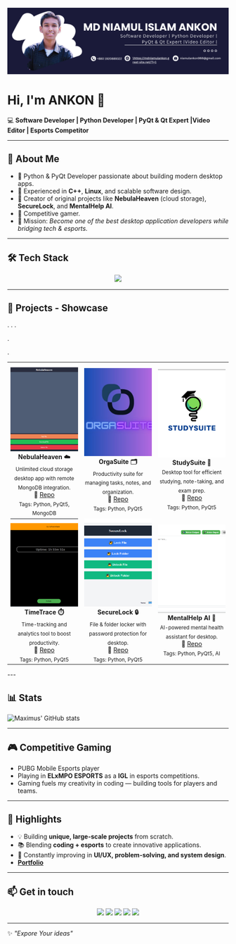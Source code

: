 <!-- Banner -->
<p align="center">
  <img src="https://github.com/NiamulAnkon/Images/blob/main/banner.png" alt="ATHECAL Banner" />
</p>

# Hi, I'm ANKON 👋  

💻 **Software Developer | Python Developer | PyQt & Qt Expert |Video Editor | Esports Competitor**  

---

## 🚀 About Me
- 🔹 Python & PyQt Developer passionate about building modern desktop apps.  
- 🔹 Experienced in **C++**, **Linux**, and scalable software design.  
- 🔹 Creator of original projects like **NebulaHeaven** (cloud storage), **SecureLock**, and **MentalHelp AI**.  
- 🔹 Competitive gamer.  
- 🎯 Mission: *Become one of the best desktop application developers while bridging tech & esports.*  

---

## 🛠️ Tech Stack
<p align="center">
  <img src="https://skillicons.dev/icons?i=python,qt,cpp,linux,git,github,mongodb,sqlite,vscode" />
</p>

---

## 📌 Projects - Showcase

<table>
  <tr>
    <td align="center" width="33%">
      <a href="https://github.com/YOUR-USERNAME/NebulaHeaven">
        <img src="https://github.com/NiamulAnkon/Images/blob/main/nebulaheaven.png" alt="NebulaHeaven"
             style="width:100%; height:200px; object-fit:cover;"/>
      </a>
      <br/>
      <b>NebulaHeaven ☁️</b><br/>
      <sub>Unlimited cloud storage desktop app with remote MongoDB integration.</sub><br/>
      🔗 <a href="https://github.com/NiamulAnkon/NebulaHeaven">Repo</a>
      <br/>
      <sub>Tags: Python, PyQt5, MongoDB</sub>
    </td>
  .
    <td align="center" width="33%">
      <a href="https://github.com/NiamulAnkon/OrgaSuite">
        <img src="https://github.com/NiamulAnkon/OrgaSuite/blob/main/Orgasuite.jpg" alt="OrgaSuite"
             style="width:100%; height:200px; object-fit:cover;"/>
      </a>
      <br/>
      <b>OrgaSuite 🗂️</b><br/>
      <sub>Productivity suite for managing tasks, notes, and organization.</sub><br/>
      🔗 <a href="https://github.com/YOUR-USERNAME/OrgaSuite">Repo</a>
      <br/>
      <sub>Tags: Python, PyQt5</sub>
    </td>
  .
    <td align="center" width="33%">
      <a href="https://github.com/NiamulAnkon/STUDYSUITE">
        <img src="https://github.com/NiamulAnkon/Images/blob/main/studysuite.png" alt="StudySuite"
             style="width:100%; height:200px; object-fit:cover;"/>
      </a>
      <br/>
      <b>StudySuite 📖</b><br/>
      <sub>Desktop tool for efficient studying, note-taking, and exam prep.</sub><br/>
      🔗 <a href="https://github.com/YOUR-USERNAME/StudySuite">Repo</a>
      <br/>
      <sub>Tags: Python, PyQt5</sub>
    </td>
  </tr>
  .
    <td align="center" width="33%">
      <a href="https://github.com/swampus-en/TimeTrace">
        <img src="https://github.com/NiamulAnkon/Images/blob/main/timetrace.png" alt="TimeTrace"
             style="width:100%; height:200px; object-fit:cover;"/>
      </a>
      <br/>
      <b>TimeTrace ⏱️</b><br/>
      <sub>Time-tracking and analytics tool to boost productivity.</sub><br/>
      🔗 <a href="https://github.com/YOUR-USERNAME/TimeTrace">Repo</a>
      <br/>
      <sub>Tags: Python, PyQt5</sub>
    </td>

  .
    <td align="center" width="33%">
      <a href="https://github.com/NiamulAnkon/Projects">
        <img src="https://github.com/NiamulAnkon/Images/blob/main/securelock.png" alt="SecureLock"
             style="width:100%; height:200px; object-fit:cover;"/>
      </a>
      <br/>
      <b>SecureLock 🔒</b><br/>
      <sub>File & folder locker with password protection for desktop.</sub><br/>
      🔗 <a href="https://github.com/YOUR-USERNAME/SecureLock">Repo</a>
      <br/>
      <sub>Tags: Python, PyQt5</sub>
    </td>
  .
    <td align="center" width="33%">
      <a href="https://github.com/NiamulAnkon/Projects">
        <img src="https://github.com/NiamulAnkon/Images/blob/main/mentalhelpai.png" alt="MentalHelp AI"
             style="width:100%; height:200px; object-fit:cover;"/>
      </a>
      <br/>
      <b>MentalHelp AI 🧠</b><br/>
      <sub>AI-powered mental health assistant for desktop.</sub><br/>
      🔗 <a href="https://github.com/YOUR-USERNAME/MentalHelp-AI">Repo</a>
      <br/>
      <sub>Tags: Python, PyQt5, AI</sub>
    </td>
  </tr>
</table>
---

## 📊 Stats
![Maximus' GitHub stats](https://github-readme-stats.vercel.app/api?username=NiamulAnkon&show_icons=true&theme=dracula)

---

## 🎮 Competitive Gaming
- PUBG Mobile Esports player
- Playing in **ELxMPO ESPORTS** as a **IGL** in esports competitions.  
- Gaming fuels my creativity in coding — building tools for players and teams.  

---

## 🌟 Highlights
- 💡 Building **unique, large-scale projects** from scratch.  
- 📚 Blending **coding + esports** to create innovative applications.  
- 🚀 Constantly improving in **UI/UX, problem-solving, and system design**.
-  [**Portfolio**](\https://mdniamulankon.great-site.net/?i=1)

---

## 📫 Get in touch
<p align="center">
  <a href="https://mdniamulankon.great-site.net/" target="_blank"><img src="https://img.shields.io/badge/Portfolio-4CAF50?logo=google-chrome&logoColor=white" /></a>
  <a href="https://www.linkedin.com/in/md-niamul-ankon-ab65ba288/" target="_blank"><img src="https://img.shields.io/badge/LinkedIn-blue?logo=linkedin&logoColor=white" /></a>
  <a href="mailto:niamulankon966@gmail.com"><img src="https://img.shields.io/badge/Email-D14836?logo=gmail&logoColor=white" /></a>
  <a href="https://www.youtube.com/@ATHECALPLAYS" target="_blank"><img src="https://img.shields.io/badge/YouTube-red?logo=youtube&logoColor=white" /></a>
  <a href="https://www.facebook.com/md.niamul.ankon.9666" target="_blank"><img src="https://img.shields.io/badge/Facebook-1877F2?logo=facebook&logoColor=white" /></a>
</p>

---

✨ *"Expore Your ideas"*  
